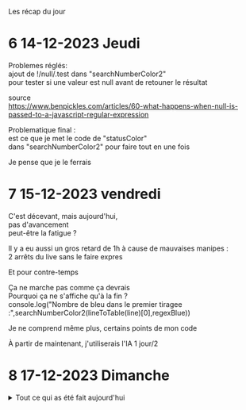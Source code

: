 Les récap du jour

# 6 14-12-2023 Jeudi  

Problemes réglés:  
ajout de !/null/.test dans "searchNumberColor2"  
pour tester si une valeur est null avant de retouner le résultat

source  
https://www.benpickles.com/articles/60-what-happens-when-null-is-passed-to-a-javascript-regular-expression


Problematique final :  
est ce que je met le code de "statusColor"  
dans "searchNumberColor2" pour faire tout en une fois  

Je pense que je le ferrais





# 7 15-12-2023 vendredi

C'est décevant, mais aujourd'hui,  
pas d'avancement  
peut-être la fatigue ?  

Il y a eu aussi un gros retard de 1h à cause de mauvaises manipes :  
2 arrêts du live sans le faire expres  

Et pour contre-temps  


Ça ne marche pas comme ça devrais  
Pourquoi ça ne s'affiche qu'à la fin ?  
console.log("Nombre de bleu dans le premier tiragee :",searchNumberColor2(lineToTable(line)[0],regexBlue))  

Je ne comprend même plus, certains points de mon code  

À partir de maintenant, j'utiliserais l'IA 1 jour/2  



# 8 17-12-2023 Dimanche


<details >
  <summary>Tout ce qui as été fait aujourd'hui</summary>
Pour Aujourd'hui :  

1. C'est full IA  

X 2. Il serais bien de comprendre  
pourquoi "searchNumberColor2"  
semble s'exécuter seulement à la fin.  

X 3. je vais essayer de néttoyer le code  
pour y voir plus clair.  



### Ce qu'il faut supprimer
#### Les fonctions:  
X 1. La fonction statusGame1()

X 2. searchNumberColor(line,regexColor)

X 3. gameSumElements(line)

#### Les "Appelles" de fonction :
X les "console.log" en fin d'exécution, il y en as trop, ça embrouille.  
X ...


#### variables useless, and init as:  

X (let listNumberColor) in lineToTable  
X concatGamesTrue=""   
X sumIndexGames=0   
X sumAllTrueElements=0    
X sumAllElements=0  
X sumAllElementsPlusIDs=0 

## I renamed
searchNumberColor2 en => searchNumberColor
<details >


# 9 18-12-2023 Lundi


Pas d'IA


Je me suis trompé ↓ c'était au top finalement
X 1. Probleme non mentionné
dans le récap de hier
mais les sous-ensembles m'ont
l'air d'être mal définis

X 2. Il faut que je push
les dernieres modifs du code


X 3. Essayons d'intégrer statusColor(color, number)
à notre code


4. et de généraliser au test de toutes les couleur
sur chaque ensemble d'elements
J'ai essayé, mais j'ai du avoir un probleme de raisonnement





X 1. Probleme non mentionné
dans le récap de hier
mais les sous-ensembles m'ont
l'air d'être mal définis

X 2. Il faut que je push
les dernieres modifs du code


X 3. Essayons d'intégrer statusColor(color, number)
à notre code

4. et de généraliser au test de toutes les couleur
sur chaque ensemble d'elements
J'ai essayé, mais j'ai du avoir un probleme de raisonnement


commit massage
I integrated the function in the code statusColor(color, number)
I created the function testAllColors(setOfTable)
This function look if all the subsets are available



Ça code
00:42:13

statusColor
51:56

récap
02:19:23


#10 19-12-2023 
IA autorisé

relire la solution de reddit

essayer de trouver une erreur de résonnement dans la double imbriquation de forEach

Demander un peut d'aide à Mr. leprofdedev